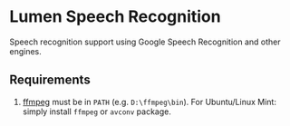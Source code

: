 # Lumen Speech Recognition

Speech recognition support using Google Speech Recognition and other engines.

## Requirements

1. [ffmpeg](https://www.ffmpeg.org/) must be in `PATH` (e.g. `D:\ffmpeg\bin`).
    For Ubuntu/Linux Mint: simply install `ffmpeg` or `avconv` package.
